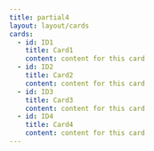 ```yaml
---
title: partial4
layout: layout/cards
cards:
  - id: ID1
    title: Card1
    content: content for this card
  - id: ID2
    title: Card2
    content: content for this card
  - id: ID3
    title: Card3
    content: content for this card
  - id: ID4
    title: Card4
    content: content for this card
---
```

